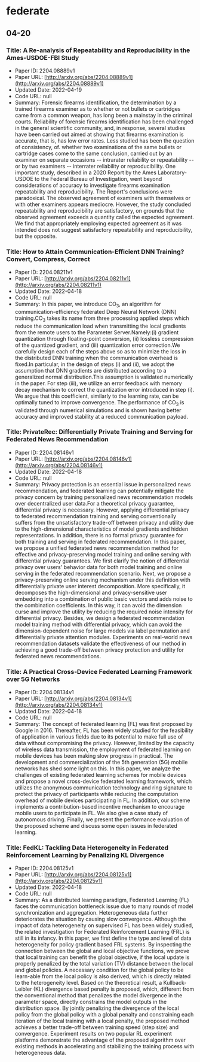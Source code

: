 # federate

## 04-20

### Title: A Re-analysis of Repeatability and Reproducibility in the Ames-USDOE-FBI Study
* Paper ID: 2204.08889v1
* Paper URL: [http://arxiv.org/abs/2204.08889v1](http://arxiv.org/abs/2204.08889v1)
* Updated Date: 2022-04-19
* Code URL: null
* Summary: Forensic firearms identification, the determination by a trained firearms
examiner as to whether or not bullets or cartridges came from a common weapon,
has long been a mainstay in the criminal courts. Reliability of forensic
firearms identification has been challenged in the general scientific
community, and, in response, several studies have been carried out aimed at
showing that firearms examination is accurate, that is, has low error rates.
Less studied has been the question of consistency, of. whether two examinations
of the same bullets or cartridge cases come to the same conclusion, carried out
by an examiner on separate occasions -- intrarater reliability or repeatability
-- or by two examiners -- interrater reliability or reproducibility. One
important study, described in a 2020 Report by the Ames Laboratory-USDOE to the
Federal Bureau of Investigation, went beyond considerations of accuracy to
investigate firearms examination repeatability and reproducibility. The
Report's conclusions were paradoxical. The observed agreement of examiners with
themselves or with other examiners appears mediocre. However, the study
concluded repeatability and reproducibility are satisfactory, on grounds that
the observed agreement exceeds a quantity called the expected agreement. We
find that appropriately employing expected agreement as it was intended does
not suggest satisfactory repeatability and reproducibility, but the opposite.

### Title: How to Attain Communication-Efficient DNN Training? Convert, Compress, Correct
* Paper ID: 2204.08211v1
* Paper URL: [http://arxiv.org/abs/2204.08211v1](http://arxiv.org/abs/2204.08211v1)
* Updated Date: 2022-04-18
* Code URL: null
* Summary: In this paper, we introduce $\mathsf{CO}_3$, an algorithm for
communication-efficiency federated Deep Neural Network (DNN)
training.$\mathsf{CO}_3$ takes its name from three processing applied steps
which reduce the communication load when transmitting the local gradients from
the remote users to the Parameter Server.Namely:(i) gradient quantization
through floating-point conversion, (ii) lossless compression of the quantized
gradient, and (iii) quantization error correction.We carefully design each of
the steps above so as to minimize the loss in the distributed DNN training when
the communication overhead is fixed.In particular, in the design of steps (i)
and (ii), we adopt the assumption that DNN gradients are distributed according
to a generalized normal distribution.This assumption is validated numerically
in the paper. For step (iii), we utilize an error feedback with memory decay
mechanism to correct the quantization error introduced in step (i). We argue
that this coefficient, similarly to the learning rate, can be optimally tuned
to improve convergence. The performance of $\mathsf{CO}_3$ is validated through
numerical simulations and is shown having better accuracy and improved
stability at a reduced communication payload.

### Title: PrivateRec: Differentially Private Training and Serving for Federated News Recommendation
* Paper ID: 2204.08146v1
* Paper URL: [http://arxiv.org/abs/2204.08146v1](http://arxiv.org/abs/2204.08146v1)
* Updated Date: 2022-04-18
* Code URL: null
* Summary: Privacy protection is an essential issue in personalized news recommendation,
and federated learning can potentially mitigate the privacy concern by training
personalized news recommendation models over decentralized user data.For a
theoretical privacy guarantee, differential privacy is necessary. However,
applying differential privacy to federated recommendation training and serving
conventionally suffers from the unsatisfactory trade-off between privacy and
utility due to the high-dimensional characteristics of model gradients and
hidden representations. In addition, there is no formal privacy guarantee for
both training and serving in federated recommendation. In this paper, we
propose a unified federated news recommendation method for effective and
privacy-preserving model training and online serving with differential privacy
guarantees. We first clarify the notion of differential privacy over users'
behavior data for both model training and online serving in the federated
recommendation scenario. Next, we propose a privacy-preserving online serving
mechanism under this definition with differentially private user interest
decomposition. More specifically, it decomposes the high-dimensional and
privacy-sensitive user embedding into a combination of public basic vectors and
adds noise to the combination coefficients. In this way, it can avoid the
dimension curse and improve the utility by reducing the required noise
intensity for differential privacy. Besides, we design a federated
recommendation model training method with differential privacy, which can avoid
the dimension-dependent noise for large models via label permutation and
differentially private attention modules. Experiments on real-world news
recommendation datasets validate the effectiveness of our method in achieving a
good trade-off between privacy protection and utility for federated news
recommendations.

### Title: A Practical Cross-Device Federated Learning Framework over 5G Networks
* Paper ID: 2204.08134v1
* Paper URL: [http://arxiv.org/abs/2204.08134v1](http://arxiv.org/abs/2204.08134v1)
* Updated Date: 2022-04-18
* Code URL: null
* Summary: The concept of federated learning (FL) was first proposed by Google in 2016.
Thereafter, FL has been widely studied for the feasibility of application in
various fields due to its potential to make full use of data without
compromising the privacy. However, limited by the capacity of wireless data
transmission, the employment of federated learning on mobile devices has been
making slow progress in practical. The development and commercialization of the
5th generation (5G) mobile networks has shed some light on this. In this paper,
we analyze the challenges of existing federated learning schemes for mobile
devices and propose a novel cross-device federated learning framework, which
utilizes the anonymous communication technology and ring signature to protect
the privacy of participants while reducing the computation overhead of mobile
devices participating in FL. In addition, our scheme implements a
contribution-based incentive mechanism to encourage mobile users to participate
in FL. We also give a case study of autonomous driving. Finally, we present the
performance evaluation of the proposed scheme and discuss some open issues in
federated learning.

### Title: FedKL: Tackling Data Heterogeneity in Federated Reinforcement Learning by Penalizing KL Divergence
* Paper ID: 2204.08125v1
* Paper URL: [http://arxiv.org/abs/2204.08125v1](http://arxiv.org/abs/2204.08125v1)
* Updated Date: 2022-04-18
* Code URL: null
* Summary: As a distributed learning paradigm, Federated Learning (FL) faces the
communication bottleneck issue due to many rounds of model synchronization and
aggregation. Heterogeneous data further deteriorates the situation by causing
slow convergence. Although the impact of data heterogeneity on supervised FL
has been widely studied, the related investigation for Federated Reinforcement
Learning (FRL) is still in its infancy. In this paper, we first define the type
and level of data heterogeneity for policy gradient based FRL systems. By
inspecting the connection between the global and local objective functions, we
prove that local training can benefit the global objective, if the local update
is properly penalized by the total variation (TV) distance between the local
and global policies. A necessary condition for the global policy to be
learn-able from the local policy is also derived, which is directly related to
the heterogeneity level. Based on the theoretical result, a Kullback-Leibler
(KL) divergence based penalty is proposed, which, different from the
conventional method that penalizes the model divergence in the parameter space,
directly constrains the model outputs in the distribution space. By jointly
penalizing the divergence of the local policy from the global policy with a
global penalty and constraining each iteration of the local training with a
local penalty, the proposed method achieves a better trade-off between training
speed (step size) and convergence. Experiment results on two popular RL
experiment platforms demonstrate the advantage of the proposed algorithm over
existing methods in accelerating and stabilizing the training process with
heterogeneous data.

